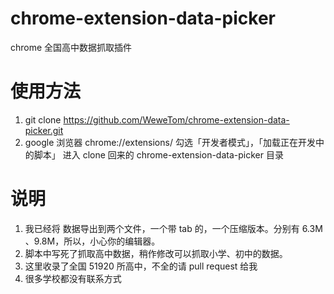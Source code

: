 chrome-extension-data-picker
============================

chrome 全国高中数据抓取插件

使用方法
============================
1. git clone https://github.com/WeweTom/chrome-extension-data-picker.git
2. google 浏览器 chrome://extensions/ 勾选「开发者模式」，「加载正在开发中的脚本」 进入 clone 回来的 chrome-extension-data-picker 目录

说明
============================
1. 我已经将 数据导出到两个文件，一个带 tab 的，一个压缩版本。分别有 6.3M 、9.8M，所以，小心你的编辑器。
3. 脚本中写死了抓取高中数据，稍作修改可以抓取小学、初中的数据。
4. 这里收录了全国 51920 所高中，不全的请 pull request 给我
5. 很多学校都没有联系方式
